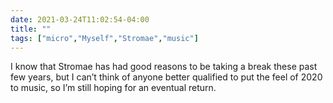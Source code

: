 ```yaml
---
date: 2021-03-24T11:02:54-04:00
title: ""
tags: ["micro","Myself","Stromae","music"]
---
```

I know that Stromae has had good reasons to be taking a break these past few years, but I can’t think of anyone better qualified to put the feel of 2020 to music, so I’m still hoping for an eventual return.
